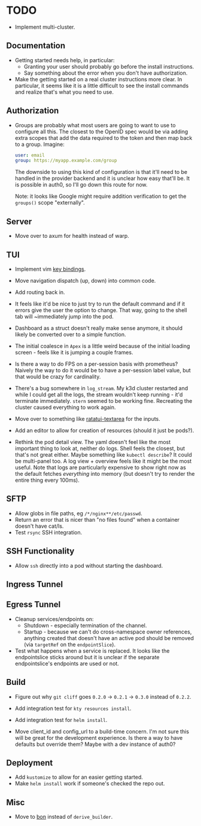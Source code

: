 # TODO

- Implement multi-cluster.

## Documentation

- Getting started needs help, in particular:
  - Granting your user should probably go before the install instructions.
  - Say something about the error when you don't have authorization.
- Make the getting started on a real cluster instructions more clear. In
  particular, it seems like it is a little difficult to see the install commands
  and realize that's what you need to use.

## Authorization

- Groups are probably what most users are going to want to use to configure all
  this. The closest to the OpenID spec would be via adding extra scopes that add
  the data required to the token and then map back to a group. Imagine:

  ```yaml
  user: email
  group: https://myapp.example.com/group
  ```

  The downside to using this kind of configuration is that it'll need to be
  handled in the provider backend and it is unclear how easy that'll be. It is
  possible in auth0, so I'll go down this route for now.

  Note: it looks like Google might require addition verification to get the
  `groups()` scope "externally".

## Server

- Move over to axum for health instead of warp.

## TUI

- Implement vim [key bindings](https://vim.rtorr.com).

- Move navigation dispatch (up, down) into common code.

- Add routing back in.

- It feels like it'd be nice to just try to run the default command and if it
  errors give the user the option to change. That way, going to the shell tab
  will ~immediately jump into the pod.

- Dashboard as a struct doesn't really make sense anymore, it should likely be
  converted over to a simple function.

- The initial coalesce in `Apex` is a little weird because of the initial
  loading screen - feels like it is jumping a couple frames.

- Is there a way to do FPS on a per-session basis with prometheus? Naively the
  way to do it would be to have a per-session label value, but that would be
  crazy for cardinality.

- There's a bug somewhere in `log_stream`. My k3d cluster restarted and while I
  could get all the logs, the stream wouldn't keep running - it'd terminate
  immediately. `stern` seemed to be working fine. Recreating the cluster caused
  everything to work again.

- Move over to something like
  [ratatui-textarea](https://github.com/rhysd/tui-textarea) for the inputs.

- Add an editor to allow for creation of resources (should it just be pods?).

- Rethink the pod detail view. The yaml doesn't feel like the most important
  thing to look at, neither do logs. Shell feels the closest, but that's not
  great either. Maybe something like `kubectl describe`? It could be multi-panel
  too. A log view + overview feels like it might be the most useful. Note that
  logs are particularly expensive to show right now as the default fetches
  _everything_ into memory (but doesn't try to render the entire thing every
  100ms).

## SFTP

- Allow globs in file paths, eg `/*/nginx**/etc/passwd`.
- Return an error that is nicer than "no files found" when a container doesn't
  have cat/ls.
- Test `rsync` SSH integration.

## SSH Functionality

- Allow `ssh` directly into a pod without starting the dashboard.

## Ingress Tunnel

## Egress Tunnel

- Cleanup services/endpoints on:
  - Shutdown - especially termination of the channel.
  - Startup - because we can't do cross-namespace owner references, anything
    created that doesn't have an active pod should be removed (via `targetRef`
    on the `endpointSlice`).
- Test what happens when a service is replaced. It looks like the endpointslice
  sticks around but it is unclear if the separate endpointslice's endpoints are
  used or not.

## Build

- Figure out why `git cliff` goes `0.2.0` -> `0.2.1` -> `0.3.0` instead of
  `0.2.2`.

- Add integration test for `kty resources install`.

- Add integration test for `helm install`.

- Move client_id and config_url to a build-time concern. I'm not sure this will
  be great for the development experience. Is there a way to have defaults but
  override them? Maybe with a dev instance of auth0?

## Deployment

- Add `kustomize` to allow for an easier getting started.
- Make `helm install` work if someone's checked the repo out.

## Misc

- Move to [bon](https://docs.rs/bon/latest/bon/) instead of `derive_builder`.
